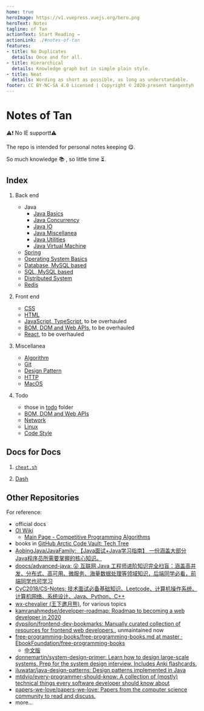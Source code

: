 ```yaml
---
home: true
heroImage: https://v1.vuepress.vuejs.org/hero.png
heroText: Notes
tagline: of Tan
actionText: Start Reading →️
actionLink: ./#notes-of-tan
features:
- title: No Duplicates
  details: Once and for all.
- title: Hierarchical
  details: Knowledge graph but in simple plain style.
- title: Neat
  details: Wording as short as possible, as long as understandable.
footer: CC BY-NC-SA 4.0 Licensed | Copyright © 2020-present tangentyh
---
```


# Notes of Tan

⚠️❗️ No IE support❗️⚠️

The repo is intended for personal notes keeping :yum:.

So much knowledge :books: , so little time :hourglass_flowing_sand:.

## Index

1. Back end
   - Java
     - [Java Basics](./backend/java/javaBasics.md)
     - [Java Concurrency](./backend/java/javaConcurrency.md)
     - [Java IO](./backend/java/javaIO.md)
     - [Java Miscellanea](./backend/java/javaMisc.md)
     - [Java Utilities](./backend/java/javaUtils.md)
     - [Java Virtual Machine](./backend/java/JVM.md)
   - [Spring](./backend/SpringNotes.md)
   - [Operating System Basics](./backend/OS-notes.md)
   - [Database, MySQL based](./backend/database.md)
   - [SQL, MySQL based](./backend/SQL_notes.md)
   - [Distributed System](./backend/distributed.md)
   - [Redis](./backend/redis-notes.md)

1. Front end
   - [CSS](./CSS-notes.md)
   - [HTML](./html-notes.md)
   - [JavaScript, TypeScript](./todo/jsNotes.md), to be overhauled
   - [BOM, DOM and Web APIs](./BOM_DOM_notes.md), to be overhauled
   - [React](./todo/react_notes.md), to be overhauled

1. Miscellanea
   - [Algorithm](./algo_notes.md)
   - [Git](./git_notes.md)
   - [Design Pattern](./DesignPatternNotes.md)
   - [HTTP](./HTTP.md)
   - [MacOS](./mac-notes.md)

1. Todo
   - those in [todo](./todo) folder
   - [BOM, DOM and Web APIs](./BOM_DOM_notes.md)
   - [Network](https://cyc2018.github.io/CS-Notes/#/notes/%E8%AE%A1%E7%AE%97%E6%9C%BA%E7%BD%91%E7%BB%9C%20-%20%E7%9B%AE%E5%BD%951)
   - [Linux](https://cyc2018.github.io/CS-Notes/#/notes/Linux)
   - [Code Style](https://github.com/CyC2018/CS-Notes/blob/master/notes/%E4%BB%A3%E7%A0%81%E9%A3%8E%E6%A0%BC%E8%A7%84%E8%8C%83.md)

## Docs for Docs

1. [`cheat.sh`](https://github.com/chubin/cheat.sh)

1. [Dash](https://kapeli.com/dash)

## Other Repositories

For reference:

- official docs
- [OI Wiki](https://oi-wiki.org/)
  - [Main Page - Competitive Programming Algorithms](https://cp-algorithms.com/)
- books in [GitHub Arctic Code Vault: Tech Tree](https://github.com/github/archive-program/blob/master/TheTechTree.md)
- [AobingJava/JavaFamily: 【Java面试+Java学习指南】 一份涵盖大部分Java程序员所需要掌握的核心知识。](https://github.com/AobingJava/JavaFamily)
- [doocs/advanced-java: 😮 互联网 Java 工程师进阶知识完全扫盲：涵盖高并发、分布式、高可用、微服务、海量数据处理等领域知识，后端同学必看，前端同学也可学习](https://github.com/doocs/advanced-java)
- [CyC2018/CS-Notes: 技术面试必备基础知识、Leetcode、计算机操作系统、计算机网络、系统设计、Java、Python、C++](https://github.com/CyC2018/CS-Notes)
- [wx-chevalier (王下邀月熊)](https://github.com/wx-chevalier), for various topics
- [kamranahmedse/developer-roadmap: Roadmap to becoming a web developer in 2020](https://github.com/kamranahmedse/developer-roadmap)
- [dypsilon/frontend-dev-bookmarks: Manually curated collection of resources for frontend web developers.](https://github.com/dypsilon/frontend-dev-bookmarks), unmaintained now
- [free-programming-books/free-programming-books.md at master · EbookFoundation/free-programming-books](https://github.com/EbookFoundation/free-programming-books/blob/master/free-programming-books.md)
  - [中文版](https://github.com/EbookFoundation/free-programming-books/blob/master/free-programming-books-zh.md)
- [donnemartin/system-design-primer: Learn how to design large-scale systems. Prep for the system design interview. Includes Anki flashcards.](https://github.com/donnemartin/system-design-primer)
- [iluwatar/java-design-patterns: Design patterns implemented in Java](https://github.com/iluwatar/java-design-patterns)
- [mtdvio/every-programmer-should-know: A collection of (mostly) technical things every software developer should know about](https://github.com/mtdvio/every-programmer-should-know)
- [papers-we-love/papers-we-love: Papers from the computer science community to read and discuss.](https://github.com/papers-we-love/papers-we-love)
- more...
